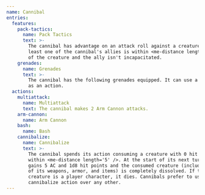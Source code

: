 ```yaml
---
name: Cannibal
entries:
  features:
    pack-tactics:
      name: Pack Tactics
      text: >-
        The cannibal has advantage on an attack roll against a creature if at
        least one of the cannibal's allies is within <me-distance length='5' />
        of the creature and the ally isn't incapacitated.
    grenades:
      name: Grenades
      text: >-
        The cannibal has the following grenades equipped. It can use a grenade
        as an action.
  actions:
    multiattack:
      name: Multiattack
      text: The cannibal makes 2 Arm Cannon attacks.
    arm-cannon:
      name: Arm Cannon
    bash:
      name: Bash
    cannibalize:
      name: Cannibalize
      text: >-
        The cannibal spends its action consuming a creature with 0 hit points
        within <me-distance length='5' />. At the start of its next turn it
        gains 5 AC and 1d8 hit points and the consumed creature (including all
        of its weapons, armor, and items) is completely dissolved. If the
        creature is a player character, it dies. Cannibals prefer to use their
        cannibalize action over any other.
---
```

